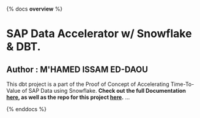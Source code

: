{% docs __overview__ %}
# SAP Data Accelerator w/ Snowflake & DBT.

## Author : M'HAMED ISSAM ED-DAOU


This dbt project is a part of the Proof of Concept of Accelerating Time-To-Value of SAP Data using Snowflake.
**Check out the full Documentation [here](https://eddaouissam.github.io/poc-sap/),
as well as the repo for this project [here](https://github.com/eddaouissam/poc-sap/).**
...

{% enddocs %}